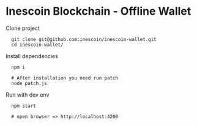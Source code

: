 # Inescoin Blockchain - Offline Wallet

Clone project
```
  git clone git@github.com:inescoin/inescoin-wallet.git
  cd inescoin-wallet/
```

Install dependencies
```
  npm i

  # After installation you need run patch
  node patch.js
```

Run with dev env
```
  npm start

  # open browser => http://localhost:4200
```

